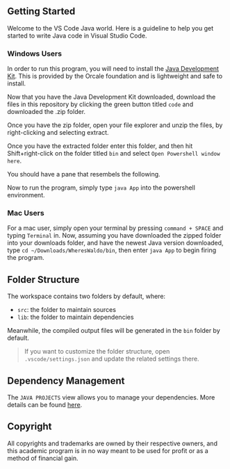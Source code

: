 ## Getting Started

Welcome to the VS Code Java world. Here is a guideline to help you get started to write Java code in Visual Studio Code.

### Windows Users
In order to run this program, you will need to install the [Java Development Kit](https://www.oracle.com/java/technologies/downloads/#jdk20-windows).
This is provided by the Orcale foundation and is lightweight and safe to install.

Now that you have the Java Development Kit downloaded, download the files in this repository by clicking the green button titled `code` and downloaded the .zip folder. 

Once you have the zip folder, open your file explorer and unzip the files, by right-clicking and selecting extract.

Once you have the extracted folder enter this folder, and then hit Shift+right-click on the folder titled `bin` and select `Open Powershell window here`.

You should have a pane that resembels the following.

Now to run the program, simply type `java App` into the powershell environment.


### Mac Users

For a mac user, simply open your terminal by pressing `command + SPACE` and typing `Terminal` in. Now, assuming you have downloaded the zipped folder into your downloads folder, and have the newest Java version downloaded, type `cd ~/Downloads/WheresWaldo/bin`, then enter `java App` to begin firing the program.



## Folder Structure

The workspace contains two folders by default, where:

- `src`: the folder to maintain sources
- `lib`: the folder to maintain dependencies

Meanwhile, the compiled output files will be generated in the `bin` folder by default.

> If you want to customize the folder structure, open `.vscode/settings.json` and update the related settings there.

## Dependency Management

The `JAVA PROJECTS` view allows you to manage your dependencies. More details can be found [here](https://github.com/microsoft/vscode-java-dependency#manage-dependencies).

## Copyright 

All copyrights and trademarks are owned by their respective owners, and this academic program is in no way meant to be used for profit or as a method of financial gain.


